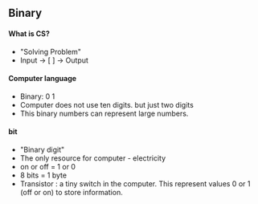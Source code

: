 ## Binary


#### What is CS?
- "Solving Problem"
- Input -> [     ] -> Output

#### Computer language
- Binary: 0 1
- Computer does not use ten digits. but just two digits
- This binary numbers can represent large numbers.

#### bit
- "Binary digit"
- The only resource for computer - electricity
- on or off = 1 or 0
- 8 bits = 1 byte
- Transistor : a tiny switch in the computer. This represent values 0 or 1 (off or on) to store information.
